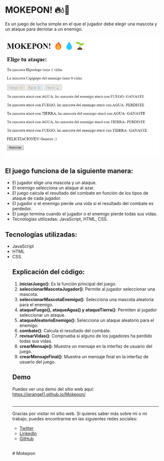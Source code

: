 <h1>MOKEPON! 🔥💧🌱</h1>

<p>Es un juego de lucha simple en el que el jugador debe elegir una mascota y un ataque para derrotar a un enemigo.</p>

<img src="./media/PrimerPreviewMokepon.jpg">

<h2>El juego funciona de la siguiente manera:</h2>

<ul>
  <li>El jugador elige una mascota y un ataque.</li>
  <li>El enemigo selecciona un ataque al azar.</li>
  <li>El juego calcula el resultado del combate en función de los tipos de ataque de cada jugador.</li>
  <li>El jugador o el enemigo pierde una vida si el resultado del combate es perdedor.</li>
  <li>El juego termina cuando el jugador o el enemigo pierde todas sus vidas.</li>
  <li>Tecnologías utilizadas: JavaScript, HTML, CSS.</li>
</ul>

<h2><b>Tecnologías utilizadas</b>:</h2>

<ul>
  <li> JavaScript</li>
   <li>HTML</li>
   <li>CSS.</li>

  <h2><b>Explicación del código</b>:</h2>

 <ol>
    <li><b>iniciarJuego()</b>: Es la función principal del juego.</li>
      <li><b>seleccionarMascotaJugador()</b>: Permite al jugador seleccionar una mascota.</li>
      <li><b>seleccionarMascotaEnemigo()</b>: Selecciona una mascota aleatoria para el enemigo.</li>
      <li><b>ataqueFuego(), ataqueAgua() y ataqueTierra()</b>: Permiten al jugador seleccionar un ataque.</li>
      <li><b>ataqueAleatorioEnemigo()</b>: Selecciona un ataque aleatorio para el enemigo.</li>
      <li><b>combate()</b>: Calcula el resultado del combate.</li>
      <li><b>revisarVidas()</b>: Comprueba si alguno de los jugadores ha perdido todas sus vidas.</li>
      <li><b>crearMensaje()</b>: Muestra un mensaje en la interfaz de usuario del juego.</li>
      <li><b>crearMensajeFinal()</b>: Muestra un mensaje final en la interfaz de usuario del juego.</li>
</ol>

<h2>Demo</h2>

Puedes ver una demo del sitio web aquí: https://jerangel1.github.io/Mokepon/
<br><br>
<hr>
<footer>
  <p>
    Gracias por visitar mi sitio web. Si quieres saber más sobre mí o mi trabajo, puedes encontrarme en las siguientes redes sociales:
  </p>
  <ul>
    <li><a href="https://www.twitter.com/jerangel1">Twitter</a></li>
    <li><a href="https://www.linkedin.com/in/jerangel1/">LinkedIn</a></li>
    <li><a href="https://www.github.com/jerangel1/">GitHub</a></li>
  </ul>
  </footer>
  <br>

  #   M o k e p o n 
 
 
